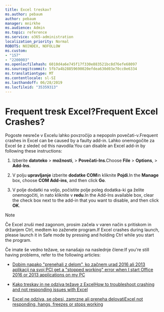 ```yaml
---
title: Excel treskav?
ms.author: pebaum
author: pebaum
manager: mnirkhe
ms.audience: Admin
ms.topic: reference
ms.service: o365-administration
localization_priority: Normal
ROBOTS: NOINDEX, NOFOLLOW
ms.custom:
- "157"
- "2200003"
ms.openlocfilehash: 6010d4a6e745f17f330e883521bc8d76efe68097
ms.sourcegitcommit: 5fb7a4b28859690020efdea630d03e70cc0e6334
ms.translationtype: MT
ms.contentlocale: sl-SI
ms.lasthandoff: 06/28/2019
ms.locfileid: "35359313"
---
```

# <a name="frequent-excel-crashes"></a><span data-ttu-id="1be48-102">Frequent tresk Excel?</span><span class="sxs-lookup"><span data-stu-id="1be48-102">Frequent Excel Crashes?</span></span>

<span data-ttu-id="1be48-103">Pogoste nesreče v Excelu lahko povzročijo a nepopoln povečati-v.</span><span class="sxs-lookup"><span data-stu-id="1be48-103">Frequent crashes in Excel can be caused by a faulty add-in.</span></span> <span data-ttu-id="1be48-104">Lahko onemogočite za Excel še z sledeč od this navodila:</span><span class="sxs-lookup"><span data-stu-id="1be48-104">You can disable an Excel add-in by following these instructions:</span></span>
  
1. <span data-ttu-id="1be48-105">Izberite **datoteko** \> **možnosti**, \> **Povečati-Ins**.</span><span class="sxs-lookup"><span data-stu-id="1be48-105">Choose **File** \> **Options**, \> **Add-Ins**.</span></span>

2. <span data-ttu-id="1be48-106">V polju **upravljanje** izberite **dodatke COM**in kliknite **Pojdi**.</span><span class="sxs-lookup"><span data-stu-id="1be48-106">In the **Manage** box, choose **COM Add-ins**, and then click **Go**.</span></span>

3. <span data-ttu-id="1be48-107">V polje dodatki na voljo, počistite polje poleg dodatka-ki ga želite onemogočiti, in nato kliknite v **redu**.</span><span class="sxs-lookup"><span data-stu-id="1be48-107">In the Add-Ins available box, clear the check box next to the add-in that you want to disable, and then click **OK**.</span></span>

> [!NOTE]
> <span data-ttu-id="1be48-108">Če Excel zruši med zagonom, prosim začela v varen način s pritiskom in držanjem Ctrl, medtem ko zaženete program.</span><span class="sxs-lookup"><span data-stu-id="1be48-108">If Excel crashes during launch, please launch it in Safe mode by pressing and holding Ctrl while you start the program.</span></span>
  
<span data-ttu-id="1be48-109">Če imate še vedno težave, se nanašajo na naslednje člene:</span><span class="sxs-lookup"><span data-stu-id="1be48-109">If you're still having problems, refer to the following articles:</span></span>
  
- [<span data-ttu-id="1be48-110">Dobim napako "prenehali z delom", ko začnem urad 2016 ali 2013 aplikacij na svoj PC</span><span class="sxs-lookup"><span data-stu-id="1be48-110">I get a "stopped working" error when I start Office 2016 or 2013 applications on my PC</span></span>](https://support.office.com/article/52bd7985-4e99-4a35-84c8-2d9b8301a2fa.aspx)

- [<span data-ttu-id="1be48-111">Kako treskav in ne odziva težave z Excel</span><span class="sxs-lookup"><span data-stu-id="1be48-111">How to troubleshoot crashing and not responding issues with Excel</span></span>](https://support.microsoft.com/help/2758592/how-to-troubleshoot-crashing-and-not-responding-issues-with-excel)

- [<span data-ttu-id="1be48-112">Excel ne odziva, se obesi, zamrzne ali preneha delovati</span><span class="sxs-lookup"><span data-stu-id="1be48-112">Excel not responding, hangs, freezes or stops working</span></span>](https://support.office.com/article/37e7d3c9-9e84-40bf-a805-4ca6853a1ff4.aspx)
